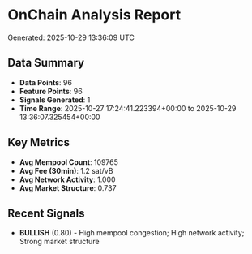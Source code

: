 # OnChain Analysis Report
Generated: 2025-10-29 13:36:09 UTC

## Data Summary
- **Data Points**: 96
- **Feature Points**: 96
- **Signals Generated**: 1
- **Time Range**: 2025-10-27 17:24:41.223394+00:00 to 2025-10-29 13:36:07.325454+00:00

## Key Metrics
- **Avg Mempool Count**: 109765
- **Avg Fee (30min)**: 1.2 sat/vB
- **Avg Network Activity**: 1.000
- **Avg Market Structure**: 0.737

## Recent Signals
- **BULLISH** (0.80) - High mempool congestion; High network activity; Strong market structure
